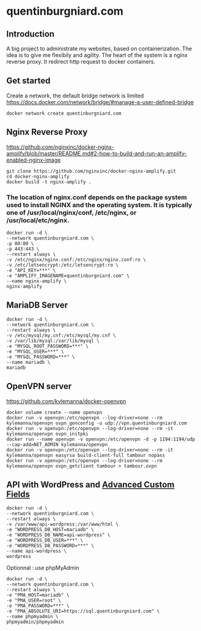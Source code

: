 # quentinburgniard.com

## Introduction
A big project to administrate my websites, based on containerization. The idea is to give me flexibily and agility. The heart of the system is a nginx reverse proxy. It redirect http request to docker containers.

## Get started
Create a network, the default bridge network is limited https://docs.docker.com/network/bridge/#manage-a-user-defined-bridge

```
docker network create quentinburgniard.com
```

## Nginx Reverse Proxy

https://github.com/nginxinc/docker-nginx-amplify/blob/master/README.md#2-how-to-build-and-run-an-amplify-enabled-nginx-image

```
git clone https://github.com/nginxinc/docker-nginx-amplify.git
cd docker-nginx-amplify
docker build -t nginx-amplify .
```

### The location of nginx.conf depends on the package system used to install NGINX and the operating system. It is typically one of /usr/local/nginx/conf, /etc/nginx, or /usr/local/etc/nginx.

```
docker run -d \
--network quentinburgniard.com \
-p 80:80 \
-p 443:443 \
--restart always \
-v /etc/nginx/nginx.conf:/etc/nginx/nginx.conf:ro \
-v /etc/letsencrypt:/etc/letsencrypt:ro \
-e "API_KEY=***" \
-e "AMPLIFY_IMAGENAME=quentinburgniard.com" \
--name nginx-amplify \
nginx-amplify
```

## MariaDB Server

```
docker run -d \
--network quentinburgniard.com \
--restart always \
-v /etc/mysql/my.cnf:/etc/mysql/my.cnf \
-v /var/lib/mysql:/var/lib/mysql \
-e "MYSQL_ROOT_PASSWORD=***" \
-e "MYSQL_USER=***" \
-e "MYSQL_PASSWORD=***" \
--name mariadb \
mariadb
```

## OpenVPN server
https://github.com/kylemanna/docker-openvpn

```
docker volume create --name openvpn
docker run -v openvpn:/etc/openvpn --log-driver=none --rm kylemanna/openvpn ovpn_genconfig -u udp://vpn.quentinburgniard.com
docker run -v openvpn:/etc/openvpn --log-driver=none --rm -it kylemanna/openvpn ovpn_initpki
docker run --name openvpn -v openvpn:/etc/openvpn -d -p 1194:1194/udp --cap-add=NET_ADMIN kylemanna/openvpn
docker run -v openvpn:/etc/openvpn --log-driver=none --rm -it kylemanna/openvpn easyrsa build-client-full tambour nopass
docker run -v openvpn:/etc/openvpn --log-driver=none --rm kylemanna/openvpn ovpn_getclient tambour > tambour.ovpn
```

## API with WordPress and [Advanced Custom Fields](https://www.advancedcustomfields.com/)
```
docker run -d \
--network quentinburgniard.com \
--restart always \
-v /var/www/api-wordpress:/var/www/html \
-e "WORDPRESS_DB_HOST=mariadb" \
-e "WORDPRESS_DB_NAME=api-wordpress" \
-e "WORDPRESS_DB_USER=***" \
-e "WORDPRESS_DB_PASSWORD=***" \
--name api-wordpress \
wordpress
```


Optionnal : use phpMyAdmin
```
docker run -d \
--network quentinburgniard.com \
--restart always \
-e "PMA_HOST=mariadb" \
-e "PMA_USER=root" \
-e "PMA_PASSWORD=***" \
-e "PMA_ABSOLUTE_URI=https://sql.quentinburgniard.com" \
--name phpmyadmin \
phpmyadmin/phpmyadmin
```